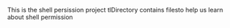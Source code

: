 This is the shell persission project
tlDirectory contains filesto help us learn about shell permission
